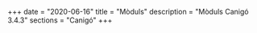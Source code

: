 +++
date        = "2020-06-16"
title       = "Mòduls"
description = "Mòduls Canigó 3.4.3"
sections    = "Canigó"
+++